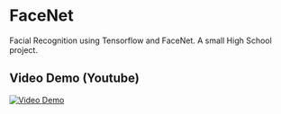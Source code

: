 # FaceNet

 Facial Recognition using Tensorflow and FaceNet. A small High School project.
 
 ## Video Demo (Youtube)
 [![Video Demo](https://img.youtube.com/vi/HMpPtUjCKJk/0.jpg)](https://www.youtube.com/watch?v=HMpPtUjCKJk) 
